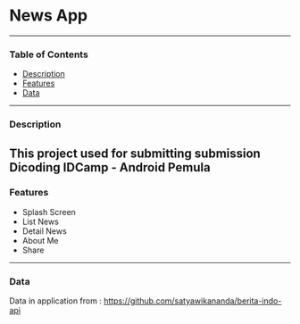 # News App
---

### Table of Contents
- [Description](#description)
- [Features](#features)
- [Data](#data)
---

### Description
This project used for submitting submission Dicoding IDCamp - Android Pemula
---

### Features
- Splash Screen
- List News
- Detail News
- About Me
- Share
---
   
### Data
Data in application from : https://github.com/satyawikananda/berita-indo-api



